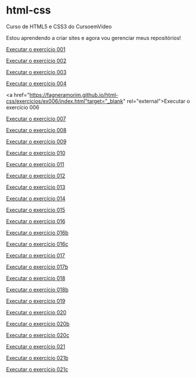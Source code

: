 # html-css
 Curso de HTML5 e CSS3 do CursoemVídeo

 Estou aprendendo a criar sites e agora vou gerenciar meus repositórios!
 
<a href="https://fagneramorim.github.io/html-css/exercicios/ex001/index.html" target="_blank" rel="external">Executar o exercício 001</a>

<a href="https://fagneramorim.github.io/html-css/exercicios/ex002/index.html" target="_blank" rel="external">Executar o exercício 002</a>

<a href="https://fagneramorim.github.io/html-css/exercicios/ex003/index.html" target="_blank" rel="external">Executar o exercício 003</a>

<a href="https://fagneramorim.github.io/html-css/exercicios/ex004/index.html" target="_blank" rel="external">Executar o exercício 004</a>

<a href="https://fagneramorim.github.io/html-css/exercicios/ex006/index.html"target="_blank" rel="external">Executar o exercício 006</a>

<a href="https://fagneramorim.github.io/html-css/exercicios/ex007/index.html" target="_blank" rel="external">Executar o exercício 007</a>

<a href="https://fagneramorim.github.io/html-css/exercicios/ex008/index.html" target="_blank" rel="external">Executar o exercício 008</a>

<a href="https://fagneramorim.github.io/html-css/exercicios/ex009/index.html" target="_blank" rel="external">Executar o exercício 009</a>

<a href="https://fagneramorim.github.io/html-css/exercicios/ex010/index.html" target="_blank" rel="external">Executar o exercício 010</a>

<a href="https://fagneramorim.github.io/html-css/exercicios/ex011/index.html" target="_blank" rel="external">Executar o exercício 011</a>

<a href="https://fagneramorim.github.io/html-css/exercicios/ex012/index.html">Executar o exercício 012</a>

<a href="https://fagneramorim.github.io/html-css/exercicios/ex013/index.html" target="_blank" rel="external">Executar o exercício 013</a>

<a href="https://fagneramorim.github.io/html-css/exercicios/ex014/index.html" target="_blank" rel="external">Executar o exercício 014</a>

<a href="https://fagneramorim.github.io/html-css/exercicios/ex015/index.html">Executar o exercício 015</a>

<a href="https://fagneramorim.github.io/html-css/exercicios/ex016/cor01.html" target="_blank" rel="external">Executar o exercício 016</a>

<a href="https://fagneramorim.github.io/html-css/exercicios/ex016/cor02.html" target="_blank" rel="external">Executar o exercício 016b</a>

<a href="https://fagneramorim.github.io/html-css/exercicios/ex016/cor03.html" target="_blank" rel="external">Executar o exercício 016c</a>

<a href="https://fagneramorim.github.io/html-css/exercicios/ex017/fonte01.html" target="_blank" rel="external">Executar o exercício 017</a>

<a href="https://fagneramorim.github.io/html-css/exercicios/ex017/fonte02.html" target="_blank" rel="external">Executar o exercício 017b</a>

<a href="https://fagneramorim.github.io/html-css/exercicios/ex018/font01.html">Executar o exercício 018</a>

<a href="https://fagneramorim.github.io/html-css/exercicios/ex018/font02.html" target="_blank" rel="external">Executar o exercício 018b</a>

<a href="https://fagneramorim.github.io/html-css/exercicios/ex019/seletor01.html" target="_blank" rel="external">Executar o exercício 019</a>

<a href="https://fagneramorim.github.io/html-css/exercicios/ex020/hover.html" target="_blank" rel="external">Executar o exercício 020</a>

<a href="https://fagneramorim.github.io/html-css/exercicios/ex020/links.html" target="_blank" rel="external">Executar o exercício 020b</a>

<a href="https://fagneramorim.github.io/html-css/exercicios/ex020/pseudoclasse.html" target="_blank" rel="external">Executar o exercício 020c</a>

<a href="https://fagneramorim.github.io/html-css/exercicios/ex021/caixa01.html" target="_blank" rel="external">Executar o exercício 021</a>

<a href="https://fagneramorim.github.io/html-css/exercicios/ex021/caixa02.html" target="_blank" rel="external">Executar o exercício 021b</a>

<a href="https://fagneramorim.github.io/html-css/exercicios/ex021/caixa03.html" target="_blank" rel="external">Executar o exercício 021c</a>